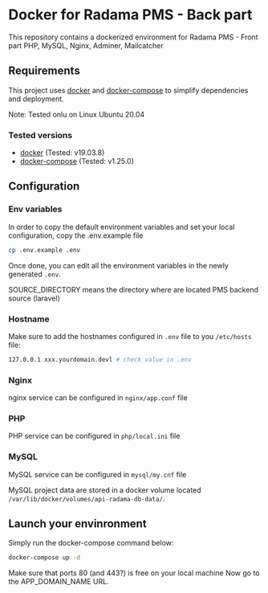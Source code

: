 # Docker for Radama PMS - Back part
This repository contains a dockerized environment for Radama PMS - Front part
PHP, MySQL, Nginx, Adminer, Mailcatcher

## Requirements

This project uses [docker](https://www.docker.com/what-docker) and
[docker-compose](https://docs.docker.com/compose/overview/) to simplify
dependencies and deployment.

Note: Tested onlu on Linux Ubuntu 20.04

### Tested versions

- [docker](https://docs.docker.com/install) (Tested: v19.03.8)
- [docker-compose](https://docs.docker.com/compose/install) (Tested: v1.25.0)

## Configuration

### Env variables

In order to copy the default environment variables and set your local configuration, copy the .env.example file

```bash
cp .env.example .env
```

Once done, you can edit all the environment variables in the newly generated `.env`.

SOURCE_DIRECTORY means the directory where are located PMS backend source (laravel)

### Hostname

Make sure to add the hostnames configured in `.env` file to you `/etc/hosts` file:

```bash
127.0.0.1 xxx.yourdomain.devl # check value in .env
```

### Nginx

nginx service can be configured in `nginx/app.conf` file

### PHP

PHP service can be configured in `php/local.ini` file

### MySQL

MySQL service can be configured in `mysql/my.cnf` file

MySQL project data are stored in a docker volume located `/var/lib/docker/volumes/api-radama-db-data/`.

## Launch your envinronment

Simply run the docker-compose command below:

```bash
docker-compose up -d
```

Make sure that ports 80 (and 443?) is free on your local machine
Now go to the APP_DOMAIN_NAME URL.
